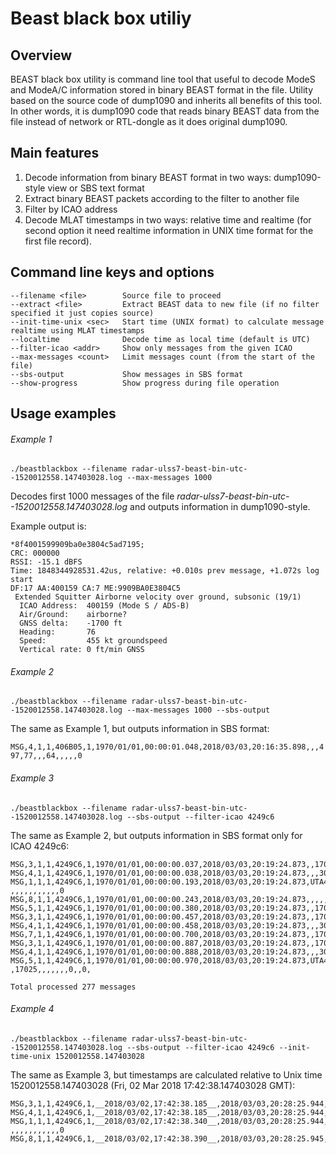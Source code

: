 # Beast black box utiliy
## Overview
BEAST black box utility is command line tool that useful to decode ModeS and ModeA/C information stored in binary BEAST format in the file. Utility based on the source code of dump1090 and inherits all benefits of this tool. In other words, it is dump1090 code that reads binary BEAST data from the file instead of network or RTL-dongle as it does original dump1090.
## Main features
1. Decode information from binary BEAST format in two ways: dump1090-style view or SBS text format
2. Extract binary BEAST packets according to the filter to another file
3. Filter by ICAO address
4. Decode MLAT timestamps in two ways: relative time and realtime (for second option it need realtime information in UNIX time format for the first file record).
## Command line keys and options
```
--filename <file>        Source file to proceed
--extract <file>         Extract BEAST data to new file (if no filter specified it just copies source)
--init-time-unix <sec>   Start time (UNIX format) to calculate message realtime using MLAT timestamps
--localtime              Decode time as local time (default is UTC)
--filter-icao <addr>     Show only messages from the given ICAO
--max-messages <count>   Limit messages count (from the start of the file)
--sbs-output             Show messages in SBS format
--show-progress          Show progress during file operation
```
## Usage examples
###### Example 1

```./beastblackbox --filename radar-ulss7-beast-bin-utc--1520012558.147403028.log --max-messages 1000```

Decodes first 1000 messages of the file _radar-ulss7-beast-bin-utc--1520012558.147403028.log_ and outputs information in dump1090-style.

Example output is:

```
*8f4001599909ba0e3804c5ad7195;
CRC: 000000
RSSI: -15.1 dBFS
Time: 1848344928531.42us, relative: +0.010s prev message, +1.072s log start
DF:17 AA:400159 CA:7 ME:9909BA0E3804C5
 Extended Squitter Airborne velocity over ground, subsonic (19/1)
  ICAO Address:  400159 (Mode S / ADS-B)
  Air/Ground:    airborne?
  GNSS delta:    -1700 ft
  Heading:       76
  Speed:         455 kt groundspeed
  Vertical rate: 0 ft/min GNSS
```


###### Example 2

```./beastblackbox --filename radar-ulss7-beast-bin-utc--1520012558.147403028.log --max-messages 1000 --sbs-output```

The same as Example 1, but outputs information in SBS format:

```MSG,4,1,1,406B05,1,1970/01/01,00:00:01.048,2018/03/03,20:16:35.898,,,497,77,,,64,,,,,0```

###### Example 3

```./beastblackbox --filename radar-ulss7-beast-bin-utc--1520012558.147403028.log --sbs-output --filter-icao 4249c6```

The same as Example 2, but outputs information in SBS format only for ICAO 4249c6:

```
MSG,3,1,1,4249C6,1,1970/01/01,00:00:00.037,2018/03/03,20:19:24.873,,17050,,,,,,,,,,0
MSG,4,1,1,4249C6,1,1970/01/01,00:00:00.038,2018/03/03,20:19:24.873,,,307,259,,,-1600,,,,,0
MSG,1,1,1,4249C6,1,1970/01/01,00:00:00.193,2018/03/03,20:19:24.873,UTA469  ,,,,,,,,,,,0
MSG,8,1,1,4249C6,1,1970/01/01,00:00:00.243,2018/03/03,20:19:24.873,,,,,,,,,,,,0
MSG,5,1,1,4249C6,1,1970/01/01,00:00:00.380,2018/03/03,20:19:24.873,,17050,,,,,,,0,,0,
MSG,3,1,1,4249C6,1,1970/01/01,00:00:00.457,2018/03/03,20:19:24.873,,17050,,,,,,,,,,0
MSG,4,1,1,4249C6,1,1970/01/01,00:00:00.458,2018/03/03,20:19:24.873,,,307,259,,,-1600,,,,,0
MSG,7,1,1,4249C6,1,1970/01/01,00:00:00.700,2018/03/03,20:19:24.873,,17025,,,,,,,,,,
MSG,3,1,1,4249C6,1,1970/01/01,00:00:00.887,2018/03/03,20:19:24.873,,17025,,,,,,,,,,0
MSG,4,1,1,4249C6,1,1970/01/01,00:00:00.888,2018/03/03,20:19:24.873,,,307,259,,,-1600,,,,,0
MSG,5,1,1,4249C6,1,1970/01/01,00:00:00.970,2018/03/03,20:19:24.873,UTA469  ,17025,,,,,,,0,,0,

Total processed 277 messages
```

###### Example 4

```./beastblackbox --filename radar-ulss7-beast-bin-utc--1520012558.147403028.log --sbs-output --filter-icao 4249c6 --init-time-unix 1520012558.147403028```

The same as Example 3, but timestamps are calculated relative to Unix time 1520012558.147403028 (Fri, 02 Mar 2018 17:42:38.147403028 GMT):

```
MSG,3,1,1,4249C6,1,__2018/03/02,17:42:38.185__,2018/03/03,20:28:25.944,,17050,,,,,,,,,,0
MSG,4,1,1,4249C6,1,__2018/03/02,17:42:38.185__,2018/03/03,20:28:25.944,,,307,259,,,-1600,,,,,0
MSG,1,1,1,4249C6,1,__2018/03/02,17:42:38.340__,2018/03/03,20:28:25.944,UTA469  ,,,,,,,,,,,0
MSG,8,1,1,4249C6,1,__2018/03/02,17:42:38.390__,2018/03/03,20:28:25.945,,,,,,,,,,,,0
```

